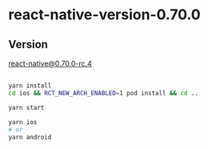 # react-native-version-0.70.0

## Version
react-native@0.70.0-rc.4

## 
```zsh
yarn install
cd ios && RCT_NEW_ARCH_ENABLED=1 pod install && cd ..
```

```zsh
yarn start

yarn ios
# or
yarn android
```
